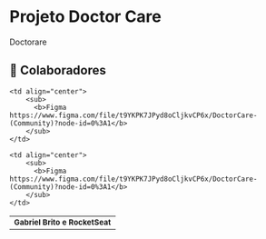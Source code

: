 # Projeto Doctor Care

<p> Doctorare </p>

## 🤝 Colaboradores

<table>
  <tr>
    <td align="center">
        <sub>
          <b>Gabriel Brito e RocketSeat</b>
        </sub>
    </td>
    
    <td align="center">
        <sub>
          <b>Figma https://www.figma.com/file/t9YKPK7JPyd8oCljkvCP6x/DoctorCare-(Community)?node-id=0%3A1</b>
        </sub>
    </td>
    
    <td align="center">
        <sub>
          <b>Figma https://www.figma.com/file/t9YKPK7JPyd8oCljkvCP6x/DoctorCare-(Community)?node-id=0%3A1</b>
        </sub>
    </td>
  </tr>
</table>
